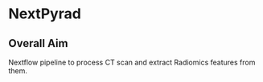 # NextPyrad

## Overall Aim
Nextflow pipeline to process CT scan and extract Radiomics features from them.

